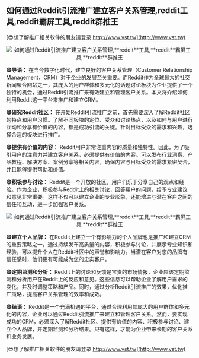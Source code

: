 ## **如何通过Reddit引流推广建立客户关系管理,**reddit**工具,**reddit**霸屏工具,**reddit**群推王**

[😍想了解推广相关软件的朋友请登录 http://www.vst.tw](http://www.vst.tw)

 <center><img src="https://vst.tw/MP4/tuiguang/png/1.png" alt="如何通过Reddit引流推广建立客户关系管理,**reddit**工具,**reddit**霸屏工具,**reddit**群推王"></center>

**😄导语：**
在当今数字化时代，建立良好的客户关系管理（Customer Relationship Management，CRM）对于企业的发展至关重要。而Reddit作为全球最大的社交新闻聚合网站之一，其庞大的用户群体和多元化的话题讨论板块为企业提供了一个独特的机会，通过Reddit引流推广来有效建立和管理客户关系。本文将介绍如何利用Reddit这一平台来推广和建立CRM。

**😄研究Reddit社区：**
在开始Reddit引流推广之前，首先需要深入了解Reddit社区的特点和用户习惯。了解不同板块的定位、受众和讨论热点，以及如何与用户进行互动和分享有价值的内容，都是成功引流的关键。针对目标受众的需求和兴趣，选择合适的板块进行推广。

**😄提供有价值的内容：**
Reddit用户非常注重内容的质量和独特性。因此，为了吸引用户的注意力并建立客户关系，必须提供有价值的内容。可以发布行业洞察、产品教程、解决方案、案例分享等相关内容，确保内容与目标受众的需求紧密契合，并且能够提供帮助和价值。

**😄积极参与讨论：**
Reddit是一个开放的社区，用户们乐于分享自己的观点和经验。作为企业，积极参与Reddit上的相关讨论，回答用户的问题，给予专业建议和意见非常重要。这样不仅可以建立企业的专业形象，还能增进与潜在客户之间的信任和互动，进一步加强客户关系。

 <center><img src="https://vst.tw/MP4/tuiguang/png/7.png" alt="如何通过Reddit引流推广建立客户关系管理,**reddit**工具,**reddit**霸屏工具,**reddit**群推王"></center>

**😄建立个人品牌：**
在Reddit上建立一个有影响力的个人品牌也是推广和建立CRM的重要策略之一。通过持续发布高质量的内容，积极参与讨论，并展示专业知识和经验，可以提升个人在Reddit社区中的声誉和影响力。当潜在客户对您的品牌有信任感时，他们更有可能成为您的忠实客户。

**😄定期监测和分析：**
Reddit上的讨论和反馈是宝贵的市场情报，企业应该定期监测和分析用户在Reddit上的反应和意见。这些信息可以帮助企业了解用户需求的变化，并及时调整策略和产品。同时，通过分析Reddit引流推广的效果，优化推广策略，提高客户关系管理的效率和成效。

**😄结语：**
Reddit是一个充满机遇的平台，通过合理利用其庞大的用户群体和多元化的内容，企业可以通过Reddit引流推广来建立和管理客户关系。然而，要实现成功的CRM，必须深入了解Reddit社区、提供有价值的内容、积极参与讨论、建立个人品牌，并定期监测和分析结果。只有这样，才能为企业带来长期的客户关系和业务发展。

[😍想了解推广相关软件的朋友请登录 http://www.vst.tw](http://www.vst.tw)



